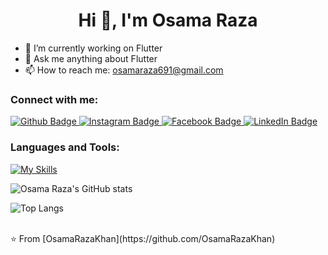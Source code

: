  <h1 align="center">Hi 👋, I'm Osama Raza</h1>

- 🔭 I’m currently working on Flutter
- 💬 Ask me anything about Flutter 
- 📫 How to reach me: osamaraza691@gmail.com
  
### Connect with me:
<div id="badges">
  <a href="https://github.com/OsamaRazaKhan">
    <img src="https://img.shields.io/badge/Github-white?style=for-the-badge&logo=Github&logoColor=black" alt="Github Badge"/>
  </a>
   <a href="https://www.instagram.com/khanosamaraza?igsh=YzljYTk1ODg3Zg==">
    <img src="https://img.shields.io/badge/Instagram-purple?style=for-the-badge&logo=instagram&logoColor=white" alt="Instagram Badge"/>
  </a>
   <a href="https://www.facebook.com/profile.php?id=100083050809305">
    <img src="https://img.shields.io/badge/Facebook-blue?style=for-the-badge&logo=facebook&logoColor=white" alt="Facebook Badge"/>
  </a>
  <a href="www.linkedin.com/in/muhammad-osama-raza-060ba0281">
    <img src="https://img.shields.io/badge/LinkedIn-0077B5?style=for-the-badge&logo=linkedin&logoColor=white" alt="LinkedIn Badge"/>
  </a>
  
</div>

### Languages and Tools:
[![My Skills](https://skillicons.dev/icons?i=flutter,dart,firebase,github,git,dotnet,postman,figma)](https://skillicons.dev)

![Osama Raza's GitHub stats](https://github-readme-stats.vercel.app/api?username=OsamaRazaKhan&show_icons=true&theme=dark)

![Top Langs](https://github-readme-stats.vercel.app/api/top-langs/?username=OsamaRazaKhan&theme=dark)


<br>
⭐️ From [OsamaRazaKhan](https://github.com/OsamaRazaKhan)
